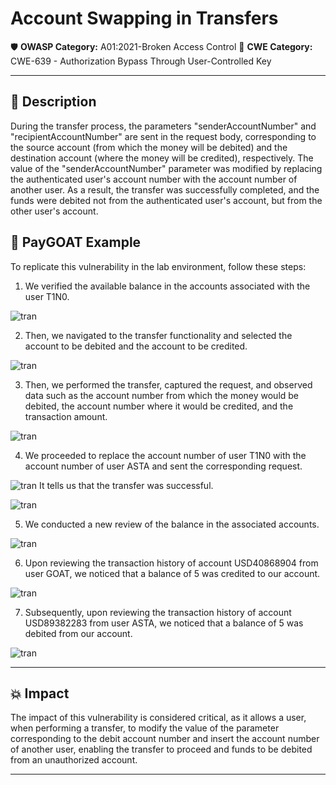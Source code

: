 # Account Swapping in Transfers

🛡️ **OWASP Category:** A01:2021-Broken Access Control 
🧩 **CWE Category:** CWE-639 - Authorization Bypass Through User-Controlled Key   

---
## 📝 Description

During the transfer process, the parameters "senderAccountNumber" and "recipientAccountNumber" are sent in the request body, corresponding to the source account (from which the money will be debited) and the destination account (where the money will be credited), respectively. The value of the "senderAccountNumber" parameter was modified by replacing the authenticated user's account number with the account number of another user. As a result, the transfer was successfully completed, and the funds were debited not from the authenticated user's account, but from the other user's account.

## 🐐 PayGOAT Example

To replicate this vulnerability in the lab environment, follow these steps:

1. We verified the available balance in the accounts associated with the user T1N0.

![tran](img/PayGOAT-IDOR-Profil-14.png)

2. Then, we navigated to the transfer functionality and selected the account to be debited and the account to be credited.

![tran](img/PayGOAT-IDOR-Profil-15.png)

3. Then, we performed the transfer, captured the request, and observed data such as the account number from which the money would be debited, the account number where it would be credited, and the transaction amount.

![tran](img/PayGOAT-IDOR-Profil-16.png)

4. We proceeded to replace the account number of user T1N0 with the account number of user ASTA and sent the corresponding request.

![tran](img/PayGOAT-IDOR-Profil-17.png)
It tells us that the transfer was successful.

![tran](img/PayGOAT-IDOR-Profil-18.png)

5. We conducted a new review of the balance in the associated accounts.

![tran](img/PayGOAT-IDOR-Profil-19.png)

6. Upon reviewing the transaction history of account USD40868904 from user GOAT, we noticed that a balance of 5 was credited to our account.

![tran](img/PayGOAT-IDOR-Profil-20.png)

7.  Subsequently, upon reviewing the transaction history of account USD89382283 from user ASTA, we noticed that a balance of 5 was debited from our account.

![tran](img/PayGOAT-IDOR-Profil-21.png)

---
## 💥 Impact

The impact of this vulnerability is considered critical, as it allows a user, when performing a transfer, to modify the value of the parameter corresponding to the debit account number and insert the account number of another user, enabling the transfer to proceed and funds to be debited from an unauthorized account.

---